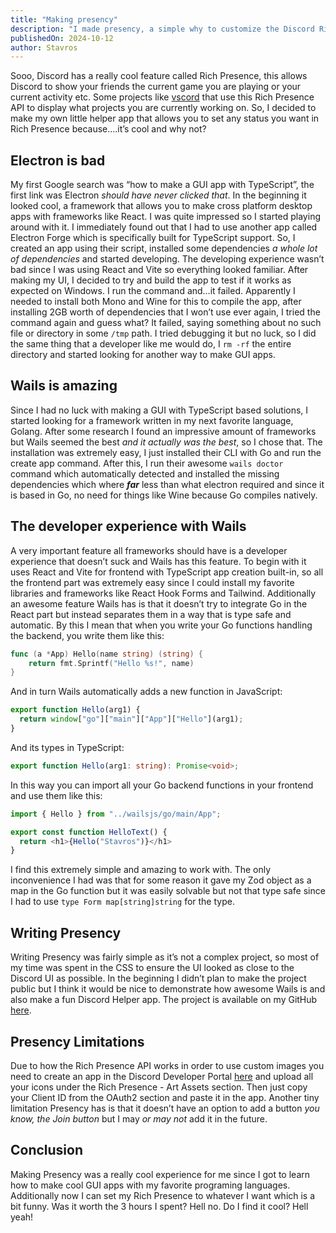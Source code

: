 ```yaml
---
title: "Making presency"
description: "I made presency, a simple why to customize the Discord Rich Presence because...why not?"
publishedOn: 2024-10-12
author: Stavros
---
```


Sooo, Discord has a really cool feature called Rich Presence, this allows Discord to show your friends the current game you are playing or your current activity etc. Some projects like [vscord](https://github.com/leonardssh/vscord) that use this Rich Presence API to display what projects you are currently working on. So, I decided to make my own little helper app that allows you to set any status you want in Rich Presence because….it’s cool and why not?

## Electron is bad

My first Google search was “how to make a GUI app with TypeScript”, the first link was Electron _should have never clicked that_. In the beginning it looked cool, a framework that allows you to make cross platform desktop apps with frameworks like React. I was quite impressed so I started playing around with it. I immediately found out that I had to use another app called Electron Forge which is specifically built for TypeScript support. So, I created an app using their script, installed some dependencies _a whole lot of dependencies_ and started developing. The developing experience wasn’t bad since I was using React and Vite so everything looked familiar. After making my UI, I decided to try and build the app to test if it works as expected on Windows. I run the command and…it failed. Apparently I needed to install both Mono and Wine for this to compile the app, after installing 2GB worth of dependencies that I won’t use ever again, I tried the command again and guess what? It failed, saying something about no such file or directory in some `/tmp` path. I tried debugging it but no luck, so I did the same thing that a developer like me would do, I `rm -rf` the entire directory and started looking for another way to make GUI apps.

## Wails is amazing

Since I had no luck with making a GUI with TypeScript based solutions, I started looking for a framework written in my next favorite language, Golang. After some research I found an impressive amount of frameworks but Wails seemed the best _and it actually was the best_, so I chose that. The installation was extremely easy, I just installed their CLI with Go and run the create app command. After this, I run their awesome `wails doctor` command which automatically detected and installed the missing dependencies which where **_far_** less than what electron required and since it is based in Go, no need for things like Wine because Go compiles natively.

## The developer experience with Wails

A very important feature all frameworks should have is a developer experience that doesn’t suck and Wails has this feature. To begin with it uses React and Vite for frontend with TypeScript app creation built-in, so all the frontend part was extremely easy since I could install my favorite libraries and frameworks like React Hook Forms and Tailwind. Additionally an awesome feature Wails has is that it doesn’t try to integrate Go in the React part but instead separates them in a way that is type safe and automatic. By this I mean that when you write your Go functions handling the backend, you write them like this:

```go
func (a *App) Hello(name string) (string) {
    return fmt.Sprintf("Hello %s!", name)
}
```

And in turn Wails automatically adds a new function in JavaScript:

```javascript
export function Hello(arg1) {
  return window["go"]["main"]["App"]["Hello"](arg1);
}
```

And its types in TypeScript:

```typescript
export function Hello(arg1: string): Promise<void>;
```

In this way you can import all your Go backend functions in your frontend and use them like this:

```typescript
import { Hello } from "../wailsjs/go/main/App";

export const function HelloText() {
  return <h1>{Hello("Stavros")}</h1>
}
```

I find this extremely simple and amazing to work with. The only inconvenience I had was that for some reason it gave my Zod object as a map in the Go function but it was easily solvable but not that type safe since I had to use `type Form map[string]string` for the type.

## Writing Presency

Writing Presency was fairly simple as it’s not a complex project, so most of my time was spent in the CSS to ensure the UI looked as close to the Discord UI as possible. In the beginning I didn’t plan to make the project public but I think it would be nice to demonstrate how awesome Wails is and also make a fun Discord Helper app. The project is available on my GitHub [here](https://github.com/steveiliop56/presency).

## Presency Limitations

Due to how the Rich Presence API works in order to use custom images you need to create an app in the Discord Developer Portal [here](https://discord.com/developers/applications) and upload all your icons under the Rich Presence - Art Assets section. Then just copy your Client ID from the OAuth2 section and paste it in the app. Another tiny limitation Presency has is that it doesn’t have an option to add a button _you know, the Join button_ but I may _or may not_ add it in the future.

## Conclusion

Making Presency was a really cool experience for me since I got to learn how to make cool GUI apps with my favorite programing languages. Additionally now I can set my Rich Presence to whatever I want which is a bit funny. Was it worth the 3 hours I spent? Hell no. Do I find it cool? Hell yeah!
